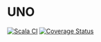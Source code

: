 # UNO


[![Scala CI](https://github.com/mana0003/UNO/actions/workflows/ci.yml/badge.svg)](https://github.com/mana0003/UNO/actions/workflows/ci.yml)
[![Coverage Status](https://coveralls.io/repos/github/mana0003/UNO/badge.svg?branch=main&refresh=1)](https://coveralls.io/github/mana0003/UNO?branch=main)